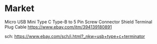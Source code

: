 # Market
Micro USB Mini Type C Type-B to 5 Pin Screw Connector Shield Terminal Plug Cable
https://www.ebay.com/itm/394139180891

sch: https://www.ebay.com/sch/i.html?_nkw=usb+type+c+terminator
